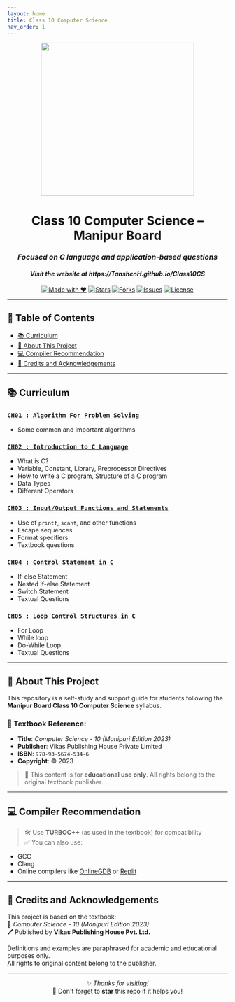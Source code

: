 ```yaml
---
layout: home
title: Class 10 Computer Science
nav_order: 1
---
```

<div align="center">

<img src="https://media4.giphy.com/media/v1.Y2lkPTc5MGI3NjExNDk2dGpobWFvcTZjNHB3dmEybnFveDg5b2F5OHRvZnk2MHo1cmFxayZlcD12MV9pbnRlcm5hbF9naWZfYnlfaWQmY3Q9cw/owQJ2yEhoC1NxCncBi/giphy.gif" width="350" />

# Class 10 Computer Science – Manipur Board  
<h3><i>Focused on C language and application-based questions</i></h3>
<h4><i>Visit the website at https://TanshenH.github.io/Class10CS</i></h4>

[![Made with ❤️](https://img.shields.io/badge/Made%20with-%E2%9D%A4-red)](#)
[![Stars](https://img.shields.io/github/stars/TanshenH/Class10CS?style=social)](https://github.com/TanshenH/Class10CS/stargazers)
[![Forks](https://img.shields.io/github/forks/TanshenH/Class10CS?style=social)](https://github.com/TanshenH/Class10CS/network/members)
[![Issues](https://img.shields.io/github/issues/TanshenH/Class10CS)](https://github.com/TanshenH/Class10CS/issues)
[![License](https://img.shields.io/badge/License-Educational-lightgrey)](#)

---

</div>

## 📌 Table of Contents

- [📚 Curriculum](#-curriculum)
- [📘 About This Project](#-about-this-project)
- [💻 Compiler Recommendation](#-compiler-recommendation)
- [🙏 Credits and Acknowledgements](#-credits-and-acknowledgements)

---

## 📚 Curriculum

### [`CH01 : Algorithm For Problem Solving`](https://github.com/TanshenH/Class10CS/tree/main/CH01)
- Some common and important algorithms

### [`CH02 : Introduction to C Language`](https://github.com/TanshenH/Class10CS/tree/main/CH02)
- What is C?
- Variable, Constant, Library, Preprocessor Directives  
- How to write a C program, Structure of a C program  
- Data Types  
- Different Operators

### [`CH03 : Input/Output Functions and Statements`](https://github.com/TanshenH/Class10CS/tree/main/CH03)
- Use of `printf`, `scanf`, and other functions  
- Escape sequences  
- Format specifiers  
- Textbook questions

### [`CH04 : Control Statement in C`](https://github.com/TanshenH/Class10CS/tree/main/CH04)
- If-else Statement  
- Nested If-else Statement  
- Switch Statement  
- Textual Questions

### [`CH05 : Loop Control Structures in C`](https://github.com/TanshenH/Class10CS/tree/main/CH05)
- For Loop  
- While loop  
- Do-While Loop  
- Textual Questions

---

## 📘 About This Project

This repository is a self-study and support guide for students following the **Manipur Board Class 10 Computer Science** syllabus.

### 📖 Textbook Reference:
- **Title**: *Computer Science - 10 (Manipuri Edition 2023)*  
- **Publisher**: Vikas Publishing House Private Limited  
- **ISBN**: `978-93-5674-534-6`  
- **Copyright**: © 2023  

> 📖 This content is for **educational use only**. All rights belong to the original textbook publisher.

---

## 💻 Compiler Recommendation

> 🛠️ Use **TURBOC++** (as used in the textbook) for compatibility  
> ✅ You can also use:
- GCC
- Clang
- Online compilers like [OnlineGDB](https://www.onlinegdb.com/online_c_compiler) or [Replit](https://replit.com)

---

## 🙏 Credits and Acknowledgements

This project is based on the textbook:  
📗 *Computer Science - 10 (Manipuri Edition 2023)*  
🖊️ Published by **Vikas Publishing House Pvt. Ltd.**  

Definitions and examples are paraphrased for academic and educational purposes only.  
All rights to original content belong to the publisher.

---

<div align="center">

✨ *Thanks for visiting!*  
📌 Don't forget to **star** this repo if it helps you!

</div>
